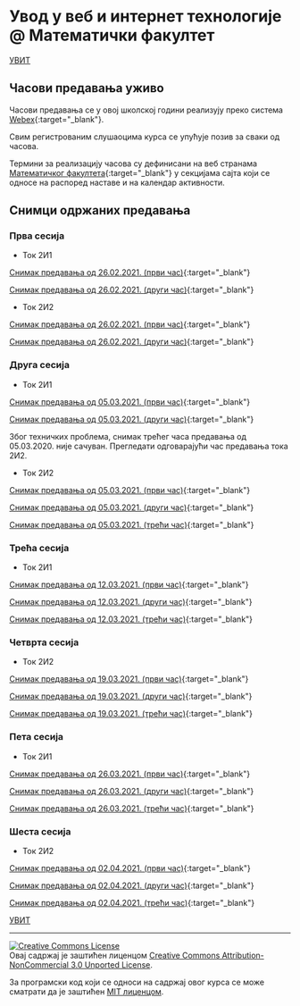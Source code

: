 # Увод у веб и интернет технологије @ Математички факултет

[УВИТ](../../README.md)

## Часови предавања уживо

Часови предавања се у овој школској години реализују преко система [Webex](https://www.webex.com/){:target="_blank"}.

Свим регистрованим слушаоцима курса се упућује позив за сваки од часова.

Термини за реализацију часова су дефинисани на веб странама [Математичког факултета](http://www.math.rs/){:target="_blank"} у секцијама сајта који се односе на распоред наставе и на календар активности.

## Снимци одржаних предавања

### Прва сесија

- Ток 2И1

[Снимак предавања од 26.02.2021. (први час)](https://youtu.be/djAr6S6uSFM){:target="_blank"}

[Снимак предавања од 26.02.2021. (други час)](https://youtu.be/DsJh-W-KoyQ){:target="_blank"}

- Ток 2И2

[Снимак предавања од 26.02.2021. (први час)](https://youtu.be/D_-yVnkPyqU){:target="_blank"}

[Снимак предавања од 26.02.2021. (други час)](https://youtu.be/oEp88DwQmsc){:target="_blank"}

### Друга сесија

- Ток 2И1

[Снимак предавања од 05.03.2021. (први час)](https://youtu.be/2swrIevQBZ8){:target="_blank"}

[Снимак предавања од 05.03.2021. (други час)](https://youtu.be/GdcYvRVHO2o){:target="_blank"}

Због техничких проблема, снимак трећег часа предавања од 05.03.2020. није сачуван.
Прегледати одговарајући час предавања тока 2И2.

- Ток 2И2

[Снимак предавања од 05.03.2021. (први час)](https://youtu.be/T7EWS4cfF3Q){:target="_blank"}

[Снимак предавања од 05.03.2021. (други час)](https://youtu.be/qzvN7LdjFAw){:target="_blank"}

[Снимак предавања од 05.03.2021. (трећи час)](https://youtu.be/rGVb3FgYMsQ){:target="_blank"}

### Трећа сесија

- Ток 2И1

[Снимак предавања од 12.03.2021. (први час)](https://youtu.be/uT5Q_HVcARI){:target="_blank"}

[Снимак предавања од 12.03.2021. (други час)](https://youtu.be/OIyI8sMBi7E){:target="_blank"}

[Снимак предавања од 12.03.2021. (трећи час)](https://youtu.be/9dOuY8pigsk){:target="_blank"}

### Четврта сесија

- Ток 2И2

[Снимак предавања од 19.03.2021. (први час)](https://youtu.be/Xd0ZX3577HY){:target="_blank"}

[Снимак предавања од 19.03.2021. (други час)](https://youtu.be/sPNCXctVRio){:target="_blank"}

[Снимак предавања од 19.03.2021. (трећи час)](https://youtu.be/t9Kh_zEw3DQ){:target="_blank"}

### Пета сесија

- Ток 2И1

[Снимак предавања од 26.03.2021. (први час)](https://youtu.be/lmuz-IiZGiY){:target="_blank"}

[Снимак предавања од 26.03.2021. (други час)](https://youtu.be/r8Il8a-xx5Q){:target="_blank"}

[Снимак предавања од 26.03.2021. (трећи час)](https://youtu.be/LYoIYpPKIcw){:target="_blank"}

### Шеста сесија

- Ток 2И2

[Снимак предавања од 02.04.2021. (први час)](https://youtu.be/GFHKIcXiANk){:target="_blank"}

[Снимак предавања од 02.04.2021. (други час)](https://youtu.be/1Vd_edohm_k){:target="_blank"}

[Снимак предавања од 02.04.2021. (трећи час)](https://youtu.be/syxQMsd9PHk){:target="_blank"}

[УВИТ](../../README.md)

---

<a rel="license" href="http://creativecommons.org/licenses/by-nc/3.0/"><img alt="Creative Commons License" style="border-width:0" src="https://i.creativecommons.org/l/by-nc/3.0/88x31.png" /></a><br />Овај садржај је заштићен лиценцом <a rel="license" href="http://creativecommons.org/licenses/by-nc/3.0/">Creative Commons Attribution-NonCommercial 3.0 Unported License</a>.

За програмски код који се односи на садржај овог курса се може сматрати да је заштићен [MIT лиценцом](/LICENSE).
